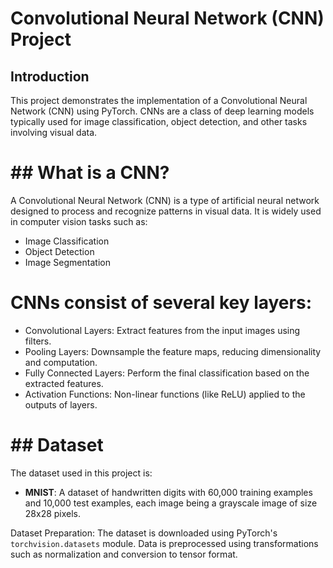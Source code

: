 # Convolutional Neural Network (CNN) Project

 ## Introduction
 This project demonstrates the implementation of a Convolutional Neural Network (CNN) using PyTorch.
 CNNs are a class of deep learning models typically used for image classification, object detection, 
 and other tasks involving visual data.

# ## What is a CNN?
 A Convolutional Neural Network (CNN) is a type of artificial neural network designed to process 
 and recognize patterns in visual data. It is widely used in computer vision tasks such as:

 - Image Classification
 - Object Detection
 - Image Segmentation

# CNNs consist of several key layers:

 - Convolutional Layers: Extract features from the input images using filters.
 - Pooling Layers: Downsample the feature maps, reducing dimensionality and computation.
 - Fully Connected Layers: Perform the final classification based on the extracted features.
 - Activation Functions: Non-linear functions (like ReLU) applied to the outputs of layers.

# ## Dataset

 The dataset used in this project is:
 - **MNIST**: A dataset of handwritten digits with 60,000 training examples and 10,000 test examples, 
 each image being a grayscale image of size 28x28 pixels.

 Dataset Preparation:
 The dataset is downloaded using PyTorch's `torchvision.datasets` module.
 Data is preprocessed using transformations such as normalization and conversion to tensor format.

